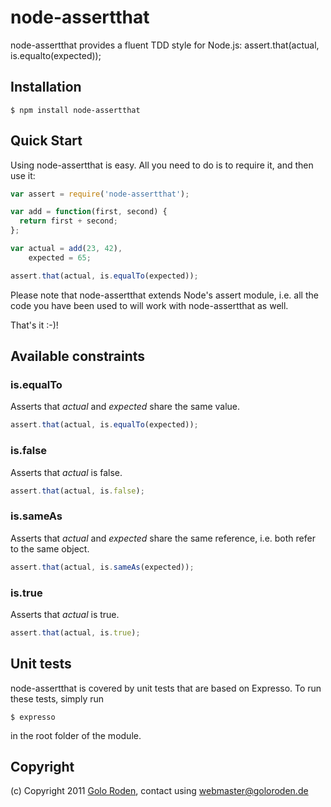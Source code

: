 # node-assertthat

node-assertthat provides a fluent TDD style for Node.js: assert.that(actual, is.equalto(expected));

## Installation

    $ npm install node-assertthat

## Quick Start

Using node-assertthat is easy. All you need to do is to require it, and then use it:

```javascript
var assert = require('node-assertthat');

var add = function(first, second) {
  return first + second;
};

var actual = add(23, 42),
    expected = 65;

assert.that(actual, is.equalTo(expected));
```

Please note that node-assertthat extends Node's assert module, i.e. all the code you have been used to will work with node-assertthat as well.

That's it :-)!

## Available constraints

### is.equalTo

Asserts that *actual* and *expected* share the same value.

```javascript
assert.that(actual, is.equalTo(expected));
```

### is.false

Asserts that *actual* is false.

```javascript
assert.that(actual, is.false);
```

### is.sameAs

Asserts that *actual* and *expected* share the same reference, i.e. both refer to the same object.

```javascript
assert.that(actual, is.sameAs(expected));
```

### is.true

Asserts that *actual* is true.

```javascript
assert.that(actual, is.true);
```

## Unit tests

node-assertthat is covered by unit tests that are based on Expresso. To run these tests, simply run

    $ expresso

in the root folder of the module.

## Copyright

(c) Copyright 2011 [Golo Roden](http://www.goloroden.de), contact using webmaster@goloroden.de
